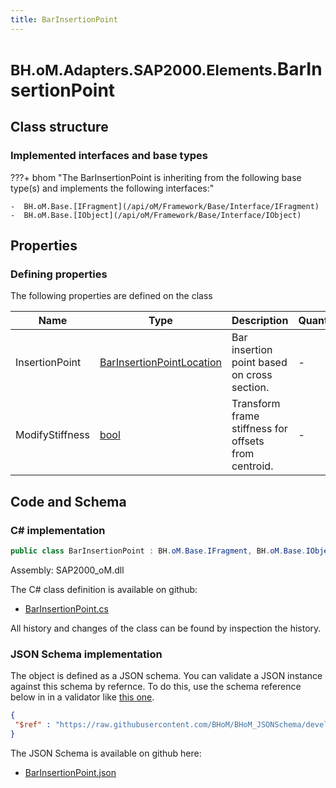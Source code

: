```yaml
---
title: BarInsertionPoint
---
```


# <small>BH.oM.Adapters.SAP2000.Elements.</small>**BarInsertionPoint**



## Class structure

### Implemented interfaces and base types

???+ bhom "The BarInsertionPoint is inheriting from the following base type(s) and implements the following interfaces:"

    -  BH.oM.Base.[IFragment](/api/oM/Framework/Base/Interface/IFragment)
    -  BH.oM.Base.[IObject](/api/oM/Framework/Base/Interface/IObject)


## Properties



### Defining properties

The following properties are defined on the class

| Name             | Type             | Description      | Quantity         |
|------------------|------------------|------------------|------------------|
| InsertionPoint | [BarInsertionPointLocation](/api/oM/Adapter/Adapters/SAP2000/Enums/BarInsertionPointLocation) | Bar insertion point based on cross section. | - |
| ModifyStiffness | [bool](https://learn.microsoft.com/en-us/dotnet/api/System.Boolean?view=netstandard-2.0) | Transform frame stiffness for offsets from centroid. | - |


## Code and Schema

### C# implementation

``` C# title="C#"
public class BarInsertionPoint : BH.oM.Base.IFragment, BH.oM.Base.IObject
```

Assembly: SAP2000_oM.dll

The C# class definition is available on github:

- [BarInsertionPoint.cs](https://github.com/BHoM/SAP2000_Toolkit/blob/develop/SAP2000_oM/Fragments\BarInsertionPoint.cs)

All history and changes of the class can be found by inspection the history.
### JSON Schema implementation

The object is defined as a JSON schema. You can validate a JSON instance against this schema by refernce. To do this, use the schema reference below in in a validator like [this one](https://www.jsonschemavalidator.net/).

``` json title="JSON Schema"
{
 "$ref" : "https://raw.githubusercontent.com/BHoM/BHoM_JSONSchema/develop/SAP2000_oM/Elements/BarInsertionPoint.json"
}
```

The JSON Schema is available on github here:

- [BarInsertionPoint.json](https://github.com/BHoM/BHoM_JSONSchema/blob/develop/SAP2000_oM/Elements/BarInsertionPoint.json)
